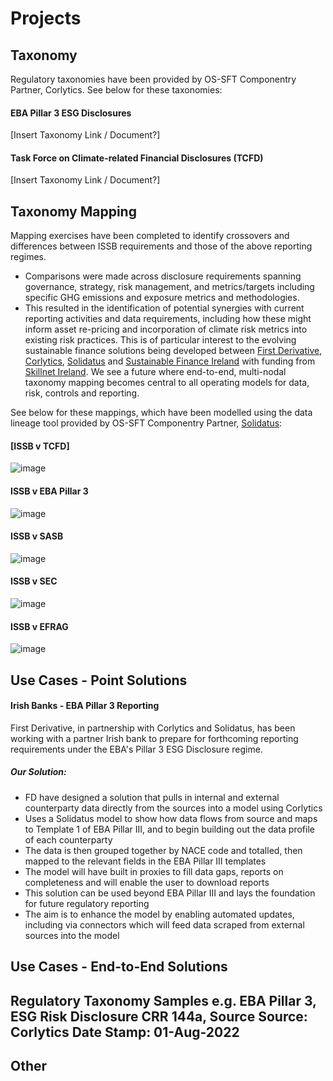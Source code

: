 # Projects

## Taxonomy

Regulatory taxonomies have been provided by OS-SFT Componentry Partner, Corlytics. See below for these taxonomies:

#### EBA Pillar 3 ESG Disclosures 

[Insert Taxonomy Link / Document?]

#### Task Force on Climate-related Financial Disclosures (TCFD)

[Insert Taxonomy Link / Document?]

## Taxonomy Mapping

Mapping exercises have been completed to identify crossovers and differences between ISSB requirements and those of the above reporting regimes.
- Comparisons were made across disclosure requirements spanning governance, strategy, risk management, and metrics/targets including specific GHG emissions and exposure metrics and methodologies.
- This resulted in the identification of potential synergies with current reporting activities and data requirements, including how these might inform asset re-pricing and incorporation of climate risk metrics into existing risk practices. This is of particular interest to the evolving sustainable finance solutions being developed between [First Derivative](https://firstderivative.com/sustainable-finance/), [Corlytics](https://www.corlytics.com/), [Solidatus](https://www.solidatus.com/) and [Sustainable Finance Ireland](https://www.sustainablefinance.ie/) with funding from [Skillnet Ireland](https://www.skillnetireland.ie/).
We see a future where end-to-end, multi-nodal taxonomy mapping becomes central to all operating models for data, risk, controls and reporting.

See below for these mappings, which have been modelled using the data lineage tool provided by OS-SFT Componentry Partner, [Solidatus](https://trial.solidatus.com/viewer/62cc23ee183906050cfcbeae):

#### [ISSB v TCFD]
![image](https://user-images.githubusercontent.com/112077283/187191045-d1b9df41-494f-488e-b496-7fb3bd6e09e5.png)

#### ISSB v EBA Pillar 3
![image](https://user-images.githubusercontent.com/112077283/187191588-2b83a303-17ab-40d4-96be-1b78a3b07adf.png)

#### ISSB v SASB 
![image](https://user-images.githubusercontent.com/112077283/187191741-a5b40688-0e66-43e8-a8a6-07216cfc0750.png)

#### ISSB v SEC
![image](https://user-images.githubusercontent.com/112077283/187191870-84efc32f-09c3-49db-955d-f88e095e3bbc.png)

#### ISSB v EFRAG 
![image](https://user-images.githubusercontent.com/112077283/187192217-1f102891-479f-461b-b3c2-c7d9239aa097.png)



## Use Cases - Point Solutions

#### Irish Banks - EBA Pillar 3 Reporting

First Derivative, in partnership with Corlytics and Solidatus, has been working with a partner Irish bank to prepare for forthcoming reporting requirements under the EBA's Pillar 3 ESG Disclosure regime. 

##### Our Solution:
- FD have designed a solution that pulls in internal and external counterparty data directly from the sources into a model using Corlytics
- Uses a Solidatus model to show how data flows from source and maps to Template 1 of EBA Pillar III, and to begin building out the data profile of each counterparty
- The data is then grouped together by NACE code and totalled, then mapped to the relevant fields in the EBA Pillar III templates
- The model will have built in proxies to fill data gaps, reports on completeness and will enable the user to download reports
- This solution can be used beyond EBA Pillar III and lays the foundation for future regulatory reporting
- The aim is to enhance the model by enabling automated updates, including via connectors which will feed data scraped from external sources into the model

## Use Cases - End-to-End Solutions

## Regulatory Taxonomy Samples e.g. EBA Pillar 3, ESG Risk Disclosure CRR 144a, Source Source: Corlytics Date Stamp: 01-Aug-2022

## Other
